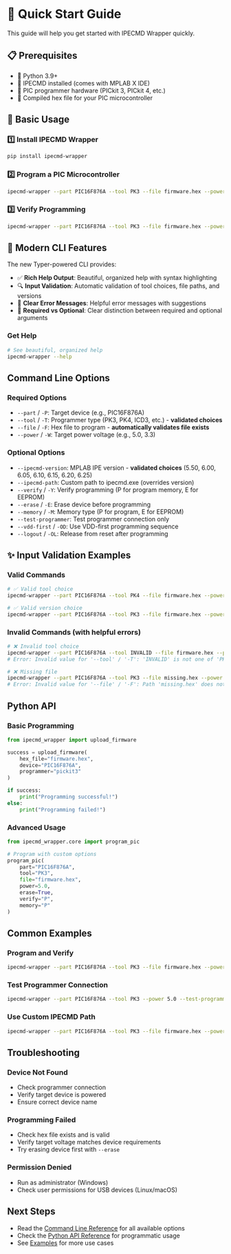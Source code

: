 # 🚀 Quick Start Guide

This guide will help you get started with IPECMD Wrapper quickly.

## 📋 Prerequisites

- 🐍 Python 3.9+
- 🔧 IPECMD installed (comes with MPLAB X IDE)
- 📱 PIC programmer hardware (PICkit 3, PICkit 4, etc.)
- 📄 Compiled hex file for your PIC microcontroller

## 🎯 Basic Usage

### 1️⃣ Install IPECMD Wrapper

```bash
pip install ipecmd-wrapper
```

### 2️⃣ Program a PIC Microcontroller

```bash
ipecmd-wrapper --part PIC16F876A --tool PK3 --file firmware.hex --power 5.0 --ipecmd-version 6.20
```

### 3️⃣ Verify Programming

```bash
ipecmd-wrapper --part PIC16F876A --tool PK3 --file firmware.hex --power 5.0 --verify P --ipecmd-version 6.20
```

## 🎨 Modern CLI Features

The new Typer-powered CLI provides:

- ✅ **Rich Help Output**: Beautiful, organized help with syntax highlighting
- 🔍 **Input Validation**: Automatic validation of tool choices, file paths, and versions
- 🎯 **Clear Error Messages**: Helpful error messages with suggestions
- 📝 **Required vs Optional**: Clear distinction between required and optional arguments

### Get Help

```bash
# See beautiful, organized help
ipecmd-wrapper --help
```

## Command Line Options

### Required Options

- `--part` / `-P`: Target device (e.g., PIC16F876A)
- `--tool` / `-T`: Programmer type (PK3, PK4, ICD3, etc.) - **validated choices**
- `--file` / `-F`: Hex file to program - **automatically validates file exists**
- `--power` / `-W`: Target power voltage (e.g., 5.0, 3.3)

### Optional Options

- `--ipecmd-version`: MPLAB IPE version - **validated choices** (5.50, 6.00, 6.05, 6.10, 6.15, 6.20, 6.25)
- `--ipecmd-path`: Custom path to ipecmd.exe (overrides version)
- `--verify` / `-Y`: Verify programming (P for program memory, E for EEPROM)
- `--erase` / `-E`: Erase device before programming
- `--memory` / `-M`: Memory type (P for program, E for EEPROM)
- `--test-programmer`: Test programmer connection only
- `--vdd-first` / `-OD`: Use VDD-first programming sequence
- `--logout` / `-OL`: Release from reset after programming

## ✨ Input Validation Examples

### Valid Commands
```bash
# ✅ Valid tool choice
ipecmd-wrapper --part PIC16F876A --tool PK4 --file firmware.hex --power 5.0

# ✅ Valid version choice
ipecmd-wrapper --part PIC16F876A --tool PK3 --file firmware.hex --power 5.0 --ipecmd-version 6.20
```

### Invalid Commands (with helpful errors)
```bash
# ❌ Invalid tool choice
ipecmd-wrapper --part PIC16F876A --tool INVALID --file firmware.hex --power 5.0
# Error: Invalid value for '--tool' / '-T': 'INVALID' is not one of 'PK3', 'PK4', 'PK5', ...

# ❌ Missing file
ipecmd-wrapper --part PIC16F876A --tool PK3 --file missing.hex --power 5.0
# Error: Invalid value for '--file' / '-F': Path 'missing.hex' does not exist.
```

## Python API

### Basic Programming

```python
from ipecmd_wrapper import upload_firmware

success = upload_firmware(
    hex_file="firmware.hex",
    device="PIC16F876A",
    programmer="pickit3"
)

if success:
    print("Programming successful!")
else:
    print("Programming failed!")
```

### Advanced Usage

```python
from ipecmd_wrapper.core import program_pic

# Program with custom options
program_pic(
    part="PIC16F876A",
    tool="PK3",
    file="firmware.hex",
    power=5.0,
    erase=True,
    verify="P",
    memory="P"
)
```

## Common Examples

### Program and Verify

```bash
ipecmd-wrapper --part PIC16F876A --tool PK3 --file firmware.hex --power 5.0 --erase --verify P
```

### Test Programmer Connection

```bash
ipecmd-wrapper --part PIC16F876A --tool PK3 --power 5.0 --test-programmer
```

### Use Custom IPECMD Path

```bash
ipecmd-wrapper --part PIC16F876A --tool PK3 --file firmware.hex --power 5.0 --ipecmd-path "C:\custom\path\ipecmd.exe"
```

## Troubleshooting

### Device Not Found

- Check programmer connection
- Verify target device is powered
- Ensure correct device name

### Programming Failed

- Check hex file exists and is valid
- Verify target voltage matches device requirements
- Try erasing device first with `--erase`

### Permission Denied

- Run as administrator (Windows)
- Check user permissions for USB devices (Linux/macOS)

## Next Steps

- Read the [Command Line Reference](cli.md) for all available options
- Check the [Python API Reference](api.md) for programmatic usage
- See [Examples](examples.md) for more use cases
